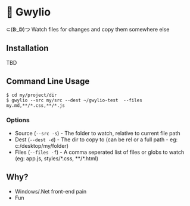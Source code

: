 # :see_no_evil: Gwylio

⊂(ↁ_ↁ)つ  Watch files for changes and copy them somewhere else

## Installation

TBD

## Command Line Usage

```shell
$ cd my/project/dir
$ gwylio --src my/src --dest ~/gwylio-test  --files my.md,**/*.css,**/*.js
```

### Options

* Source (````--src -s````) - The folder to watch, relative to current file path
* Dest (````--dest -d````) - The dir to copy to (can be rel or a full path - eg: c:/desktop/my/folder)
* Files (````--files -f````) - A comma seperated list of files or globs to watch (eg: app.js, styles/\*.css, \*\*/\*.html)

## Why?
* Windows/.Net front-end pain
* Fun
